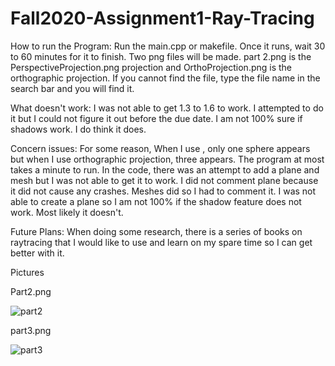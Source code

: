 # Fall2020-Assignment1-Ray-Tracing
How to run the Program: 
Run the main.cpp or makefile. Once it runs, wait 30 to 60 minutes for it to finish. 
Two png files will be made. part 2.png is the PerspectiveProjection.png projection and OrthoProjection.png is the orthographic projection. 
If you cannot find the file, type the file name in the search bar and you will find it.


What doesn't work: I was not able to get 1.3 to 1.6 to work. I attempted to do it but I could not figure it out before the due date.  I am not 100% sure if shadows work.
I do think it does.

Concern issues: 
For some reason, When I use , only one sphere appears but when I use orthographic projection, three appears.
The program at most takes a minute to run.
In the code, there was an attempt to add a plane and mesh but I was not able to get it to work. 
I did not comment plane because it did not cause any crashes. Meshes did so I had to comment it.
I was not able to create a plane so I am not 100% if the shadow feature does not work. 
Most likely it doesn't.



Future Plans:
When doing some research, there is a series of books on raytracing that I would like to use and learn on my spare time so I can get better with it.

Pictures

Part2.png


![part2](https://user-images.githubusercontent.com/44831968/93962780-91cf7480-fd29-11ea-8227-e462ae804487.png)




part3.png



![part3](https://user-images.githubusercontent.com/44831968/93962813-a6137180-fd29-11ea-9536-35dfa4062d84.png)
